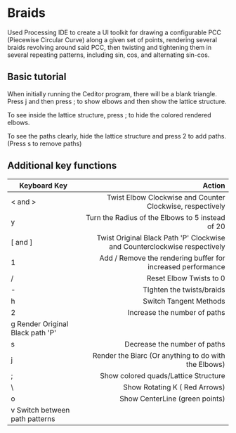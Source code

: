 # Braids
Used Processing IDE to create a UI toolkit for drawing a configurable PCC (Piecewise Circular Curve) along a given set of points, rendering several braids revolving around said PCC, then twisting and tightening them in several repeating patterns, including sin, cos, and alternating sin-cos.

## Basic tutorial
When initially running the Ceditor program, there will be a blank triangle. Press j and then press ; to show elbows and then show the lattice structure.

To see inside the lattice structure, press ; to hide the colored rendered elbows.

To see the paths clearly, hide the lattice structure and press 2 to add paths. (Press s to remove paths)

## Additional key functions
|Keyboard Key | Action|
|-------------|------:|
| < and >	| Twist Elbow Clockwise and Counter Clockwise, respectively|
| y |Turn the Radius of the Elbows to 5 instead of 20|
| [ and ]	| Twist Original Black Path 'P' Clockwise and Counterclockwise respectively|
| 1	| Add / Remove the rendering buffer for increased performance|
| / |	Reset Elbow Twists to 0|
|	-	| TIghten the twists/braids|
| h	| Switch Tangent Methods|
| 2	| Increase the number of paths|
| g	Render Original Black path 'P'|
| s |	Decrease the number of paths|
| j |	Render the Biarc (Or anything to do with the Elbows)|
| ;	| Show colored quads/Lattice Structure|
| \	| Show Rotating K ( Red Arrows)|
| o	| Show CenterLine (green points)|
| v	Switch between path patterns|

